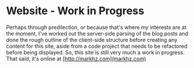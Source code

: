 # Website - Work in Progress #

Perhaps through predilection, or because that's where my interests are at the moment, I've worked out the server-side parsing of the blog posts and done the rough outline of the client-side structure before creating any content for this site, aside from a code project that needs to be refactored before being displayed. So, this site is still very much a work in progress. That said, it's online at [http://markhz.com](markhz.com)